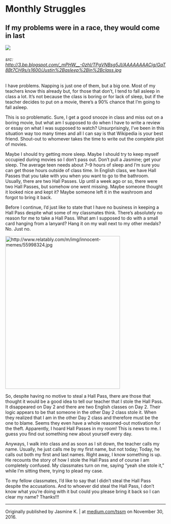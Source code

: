 # Monthly Struggles
## If my problems were in a race, they would come in last

![](http://3.bp.blogspot.com/_mPHW__-0zhI/TPgVNBsg5JI/AAAAAAAACig/GqT8Bt7CH9s/s1600/Justin%2Basleep%2Bin%2Bclass.jpg)
###### src: http://3.bp.blogspot.com/_mPHW__-0zhI/TPgVNBsg5JI/AAAAAAAACig/GqT8Bt7CH9s/s1600/Justin%2Basleep%2Bin%2Bclass.jpg

<div>
<p class="firstBold"><span id="firstBold">I have problems. Napping is just one of them</span>, but a big one. Most of my teachers know this already but, for those that don’t, I tend to fall asleep in class a lot. It’s not because the class is boring or for lack of sleep, but if the teacher decides to put on a movie, there’s a 90% chance that I’m going to fall asleep.
</p>
<p>
This is so problematic. Sure, I get a good snooze in class and miss out on a boring movie, but what am I supposed to do when I have to write a review or essay on what I was supposed to watch? Unsurprisingly, I’ve been in this situation way too many times and all I can say is that Wikipedia is your best friend. Shout-out to whomever takes the time to write out the complete plot of movies.
</p>
<p>
Maybe I should try getting more sleep. Maybe I should try to keep myself occupied during movies so I don’t pass out. Don’t pull a Jasmine; get your sleep. The average teen needs about 7–9 hours of sleep and I’m sure you can get those hours outside of class time.
In English class, we have Hall Passes that you take with you when you want to go to the bathroom. Usually, there are two Hall Passes. Up until a week ago or so, there were two Hall Passes, but somehow one went missing. Maybe someone thought it looked nice and kept it? Maybe someone left it in the washroom and forgot to bring it back.
</p>
<p>
Before I continue, I’d just like to state that I have no business in keeping a Hall Pass despite what some of my classmates think. There’s absolutely no reason for me to take a Hall Pass. What am I supposed to do with a small card hanging from a lanyard? Hang it on my wall next to my other medals? No. Just no.
</p>
<div class="left column-image">
<img src="http://www.relatably.com/m/img/innocent-memes/55998324.jpg" alt="http://www.relatably.com/m/img/innocent-memes/55998324.jpg" style="height:480px;width:360px;">
</div>
<p>
So, despite having no motive to steal a Hall Pass, there are those that thought it would be a good idea to tell our teacher that I stole the Hall Pass. It disappeared on Day 2 and there are two English classes on Day 2. Their logic appears to be that someone in the other Day 2 class stole it. When they realized that I am in the other Day 2 class and therefore must be the one to blame. Seems they even have a whole reasoned-out motivation for the theft. Apparently, I hoard Hall Passes in my room! This is news to me. I guess you find out something new about yourself every day.
</p>
<p>
Anyways, I walk into class and as soon as I sit down, the teacher calls my name. Usually, he just calls me by my first name, but not today; Today, he calls out both my first and last names. Right away, I know something is up. He recounts the story of how I stole the Hall Pass and of course I am completely confused. My classmates turn on me, saying “yeah she stole it,” while I’m sitting there, trying to plead my case.
</p>
<p>To my fellow classmates, I’d like to say that I didn’t steal the Hall Pass despite the accusations. And to whoever did steal the Hall Pass, I don’t know what you’re doing with it but could you please bring it back so I can clear my name? Thanks!!!
</p>
</div>

___
Originally published by Jasmine K. | at [medium.com/tssm](https://medium.com/tssm/monthly-struggles-800c293cce7d#.e3btkhjui) on November 30, 2016.
